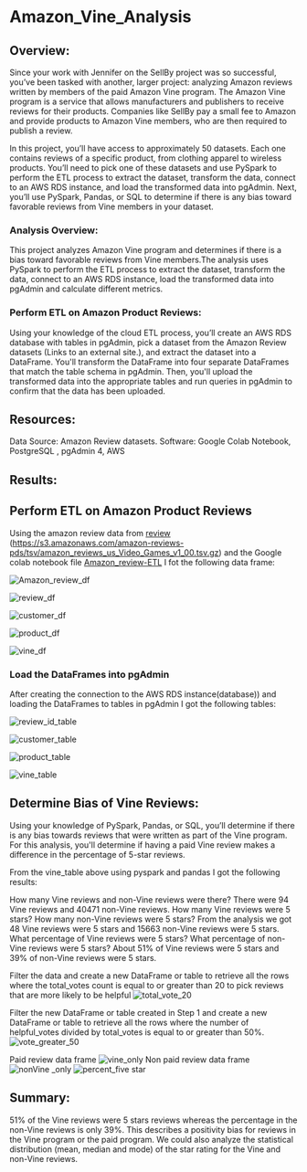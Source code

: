 # Amazon_Vine_Analysis
## Overview:
Since your work with Jennifer on the SellBy project was so successful, you’ve been tasked with another, larger project: analyzing Amazon reviews written by members of the paid Amazon Vine program. The Amazon Vine program is a service that allows manufacturers and publishers to receive reviews for their products. Companies like SellBy pay a small fee to Amazon and provide products to Amazon Vine members, who are then required to publish a review.

In this project, you’ll have access to approximately 50 datasets. Each one contains reviews of a specific product, from clothing apparel to wireless products. You’ll need to pick one of these datasets and use PySpark to perform the ETL process to extract the dataset, transform the data, connect to an AWS RDS instance, and load the transformed data into pgAdmin. Next, you’ll use PySpark, Pandas, or SQL to determine if there is any bias toward favorable reviews from Vine members in your dataset. 
### Analysis Overview:
This project analyzes Amazon Vine program and determines if there is a bias toward favorable reviews from Vine members.The analysis uses PySpark to perform the ETL process to extract the dataset, transform the data, connect to an AWS RDS instance, load the transformed data into pgAdmin and calculate different metrics.

### Perform ETL on Amazon Product Reviews:  
Using your knowledge of the cloud ETL process, you’ll create an AWS RDS database with tables in pgAdmin, pick a dataset from the Amazon Review datasets (Links to an external site.), and extract the dataset into a DataFrame. You'll transform the DataFrame into four separate DataFrames that match the table schema in pgAdmin. Then, you'll upload the transformed data into the appropriate tables and run queries in pgAdmin to confirm that the data has been uploaded.

## Resources:
Data Source: Amazon Review datasets.
Software: Google Colab Notebook, PostgreSQL , pgAdmin 4, AWS

## Results:

## Perform ETL on Amazon Product Reviews
Using the amazon review data from [review](https://s3.amazonaws.com/amazon-reviews-pds/tsv/amazon_reviews_us_Video_Games_v1_00.tsv.gz) (https://s3.amazonaws.com/amazon-reviews-pds/tsv/amazon_reviews_us_Video_Games_v1_00.tsv.gz) and the Google colab notebook file [Amazon_review-ETL](https://github.com/NishatSultana3538/Amazon_Vine_Analysis/blob/main/Amazon_Reviews_ETL.ipynb)
I fot the following data frame:

![Amazon_review_df](https://github.com/NishatSultana3538/Amazon_Vine_Analysis/blob/main/image/Amazon_review_df.png)

![review_df](https://github.com/NishatSultana3538/Amazon_Vine_Analysis/blob/main/image/review_df.png)

![customer_df](https://github.com/NishatSultana3538/Amazon_Vine_Analysis/blob/main/image/customer_df.png)

![product_df](https://github.com/NishatSultana3538/Amazon_Vine_Analysis/blob/main/image/products_df.png)

![vine_df](https://github.com/NishatSultana3538/Amazon_Vine_Analysis/blob/main/image/vine-df.png)

### Load the DataFrames into pgAdmin

After creating the connection to the AWS RDS instance(database))
and loading the DataFrames  to tables in pgAdmin I got the following tables:

![review_id_table](https://github.com/NishatSultana3538/Amazon_Vine_Analysis/blob/main/image/review_table.png)

![customer_table](https://github.com/NishatSultana3538/Amazon_Vine_Analysis/blob/main/image/customer_table.png)

![product_table](https://github.com/NishatSultana3538/Amazon_Vine_Analysis/blob/main/image/product_table.png)

![vine_table](https://github.com/NishatSultana3538/Amazon_Vine_Analysis/blob/main/image/vine_table.png)

## Determine Bias of Vine Reviews:
Using your knowledge of PySpark, Pandas, or SQL, you’ll determine if there is any bias towards reviews that were written as part of the Vine program. For this analysis, you'll determine if having a paid Vine review makes a difference in the percentage of 5-star reviews.

From the vine_table above using pyspark []() and pandas[]() I got the following results:


How many Vine reviews and non-Vine reviews were there?
There were 94 Vine reviews and 40471 non-Vine reviews.
How many Vine reviews were 5 stars? How many non-Vine reviews were 5 stars?
From the analysis we got 48  Vine reviews were 5 stars and 15663 non-Vine reviews were 5 stars.
What percentage of Vine reviews were 5 stars? What percentage of non-Vine reviews were 5 stars?
About 51% of Vine reviews were 5 stars and 39% of non-Vine reviews were 5 stars.

Filter the data and create a new DataFrame or table to retrieve all the rows where the total_votes count is equal to or greater than 20 to pick reviews that are more likely to be helpful
![total_vote_20](https://github.com/NishatSultana3538/Amazon_Vine_Analysis/blob/main/image/vine_review_image/total_votes_20.png)



Filter the new DataFrame or table created in Step 1 and create a new DataFrame or table to retrieve all the rows where the number of helpful_votes divided by total_votes is equal to or greater than 50%.
![vote_greater_50](https://github.com/NishatSultana3538/Amazon_Vine_Analysis/blob/main/image/vine_review_image/vote_greater_50.png)

Paid review data frame
![vine_only](https://github.com/NishatSultana3538/Amazon_Vine_Analysis/blob/main/image/vine_review_image/vine_only_df.png)
Non paid review data frame
![nonVine _only](https://github.com/NishatSultana3538/Amazon_Vine_Analysis/blob/main/image/vine_review_image/nonVine_df.png)
![percent_five star](https://github.com/NishatSultana3538/Amazon_Vine_Analysis/blob/main/image/vine_review_image/perct_five_star.png)

## Summary:
51% of the Vine reviews  were 5 stars reviews whereas the percentage in the non-Vine reviews is only 39%. This describes a positivity bias for reviews in the Vine program or the paid program.
We could also analyze the statistical distribution (mean, median and mode) of the star rating for the Vine and non-Vine reviews.

